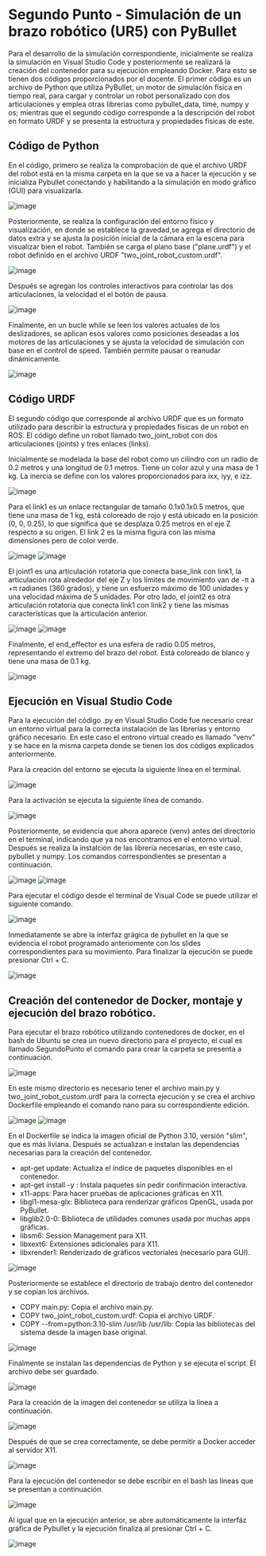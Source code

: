 # **Segundo Punto - Simulación de un brazo robótico (UR5) con PyBullet**
Para el desarrollo de la simulación correspondiente, inicialmente se realiza la simulación en Visual Studio Code y posteriormente se realizará la creación del contenedor para su ejecución empleando Docker. Para esto se tienen dos códigos proporcionados por el docente. El primer código es un archivo de Python que utiliza PyBullet, un motor de simulación física en tiempo real, para cargar y controlar un robot personalizado con dos articulaciones y emplea otras librerias como pybullet_data, time, numpy y os; mientras que el segundo código corresponde a la descripción del robot en formato URDF y se presenta la estructura y propiedades físicas de este.

## Código de Python
En el código, primero se realiza la comprobación de que el archivo URDF del robot está en la misma carpeta en la que se va a hacer la ejecución y se inicializa Pybullet conectando y habilitando a la simulación en modo gráfico (GUI) para visualizarla. 

![image](https://github.com/ThomasFlorez09/Taller-Segundo-Corte/blob/main/images/Imagen1.png)

Posteriormente, se realiza la configuración del entorno físico y visualización, en donde se establece la gravedad,se agrega el directorio de datos extra y se ajusta la posición inicial de la cámara en la escena para visualizar bien el robot. También se carga el plano base ("plane.urdf") y el robot definido en el archivo URDF "two_joint_robot_custom.urdf".

![image](https://github.com/ThomasFlorez09/Taller-Segundo-Corte/blob/main/images/Imagen2.png)

Después se agregan los controles interactivos para controlar las dos articulaciones, la velocidad el el botón de pausa. 

![image](https://github.com/ThomasFlorez09/Taller-Segundo-Corte/blob/main/images/Imagen3.png)

Finalmente, en un bucle while se leen los valores actuales de los deslizadores, se aplican esos valores como posiciones deseadas a los motores de las articulaciones y se ajusta la velocidad de simulación con base en el control de speed. También permite pausar o reanudar dinámicamente.

![image](https://github.com/ThomasFlorez09/Taller-Segundo-Corte/blob/main/images/Imagen4.png)

## Código URDF
El segundo código que corresponde al archivo URDF que es un formato utilizado para describir la estructura y propiedades físicas de un robot en ROS. El código define un robot llamado two_joint_robot con dos articulaciones (joints) y tres enlaces (links).

Inicialmente se modelada la base del robot como un cilindro con un radio de 0.2 metros y una longitud de 0.1 metros. Tiene un color azul y una masa de 1 kg. La inercia se define con los valores proporcionados para ixx, iyy, e izz.

![image](https://github.com/ThomasFlorez09/Taller-Segundo-Corte/blob/main/images/Imagen5.png)

Para el link1 es un enlace rectangular de tamaño 0.1x0.1x0.5 metros, que tiene una masa de 1 kg, está coloreado de rojo y está ubicado en la posición (0, 0, 0.25), lo que significa que se desplaza 0.25 metros en el eje Z respecto a su origen. El link 2 es la misma figura con las misma dimensiones pero de color verde.

![image](https://github.com/ThomasFlorez09/Taller-Segundo-Corte/blob/main/images/Imagen6.png)
![image](https://github.com/ThomasFlorez09/Taller-Segundo-Corte/blob/main/images/Imagen7.png)

El joint1 es una articulación rotatoria que conecta base_link con link1, la articulación rota alrededor del eje Z y los límites de movimiento van de -π a +π radianes (360 grados), y tiene un esfuerzo máximo de 100 unidades y una velocidad máxima de 5 unidades. Por otro lado, el joint2 es otra articulación rotatoria que conecta link1 con link2 y tiene las mismas características que la articulación anterior.

![image](https://github.com/ThomasFlorez09/Taller-Segundo-Corte/blob/main/images/Imagen8.png)
![image](https://github.com/ThomasFlorez09/Taller-Segundo-Corte/blob/main/images/Imagen9.png)

Finalmente, el end_effector es una esfera de radio 0.05 metros, representando el extremo del brazo del robot. Está coloreado de blanco y tiene una masa de 0.1 kg.

![image](https://github.com/ThomasFlorez09/Taller-Segundo-Corte/blob/main/images/Imagen10.png)

## Ejecución en Visual Studio Code

Para la ejecución del código .py en Visual Studio Code fue necesario crear un entorno virtual para la correcta instalación de las librerías y entorno gráfico necesario. En este caso el entrono virtual creado es llamado "venv" y se hace en la misma carpeta donde se tienen los dos códigos explicados anteriormente.

Para la creación del entorno se ejecuta la siguiente línea en el terminal.

![image](https://github.com/ThomasFlorez09/Taller-Segundo-Corte/blob/main/images/Imagen11.png)

Para la activación se ejecuta la siguiente línea de comando.

![image](https://github.com/ThomasFlorez09/Taller-Segundo-Corte/blob/main/images/Imagen12.png)

Posteriormente, se evidencia que ahora aparece (venv) antes del directorio en el terminal, indicando que ya nos encontramos en el entorno virtual. Después se realiza la instalción de las librería necesarias, en este caso, pybullet y numpy. Los comandos correspondientes se presentan a continuación.

![image](https://github.com/ThomasFlorez09/Taller-Segundo-Corte/blob/main/images/Imagen13.png)
![image](https://github.com/ThomasFlorez09/Taller-Segundo-Corte/blob/main/images/Imagen14.png)

Para ejecutar el código desde el terminal de Visual Code se puede utilizar el siguiente comando.

![image](https://github.com/ThomasFlorez09/Taller-Segundo-Corte/blob/main/images/Imagen15.png)

Inmediatamente se abre la interfaz grágica de pybullet en la que se evidencia el robot programado anteriomente con los slides correspondientes para su movimiento. Para finalizar la ejecución se puede presionar Ctrl + C.

![image](https://github.com/ThomasFlorez09/Taller-Segundo-Corte/blob/main/images/Imagen16.png)

## Creación del contenedor de Docker, montaje y ejecución del brazo robótico.
Para ejecutar el brazo robótico utilizando contenedores de docker, en el bash de Ubuntu se crea un nuevo directorio para el proyecto, el cual es llamado SegundoPunto el comando para crear la carpeta se presenta a continuación. 

![image](https://github.com/ThomasFlorez09/Taller-Segundo-Corte/blob/main/images/Imagen17.png)

En este mismo directorio es necesario tener el archivo main.py y two_joint_robot_custom.urdf para la correcta ejecución y se crea el archivo Dockerfile empleando el comando nano para su correspondiente edición.

![image](https://github.com/ThomasFlorez09/Taller-Segundo-Corte/blob/main/images/Imagen18.png)
![image](https://github.com/ThomasFlorez09/Taller-Segundo-Corte/blob/main/images/Imagen19.png)

En el Dockerfile se indica la imagen oficial de Python 3.10, versión "slim", que es más liviana. Después se actualizan e instalan las dependencias necesarias para la creación del contenedor.

- apt-get update: Actualiza el índice de paquetes disponibles en el contenedor.
- apt-get install -y \: Instala paquetes sin pedir confirmación interactiva.
- x11-apps: Para hacer pruebas de aplicaciones gráficas en X11.
- libgl1-mesa-glx: Biblioteca para renderizar gráficos OpenGL, usada por PyBullet.
- libglib2.0-0: Biblioteca de utilidades comunes usada por muchas apps gráficas.
- libsm6: Session Management para X11.
- libxext6: Extensiones adicionales para X11.
- libxrender1: Renderizado de gráficos vectoriales (necesario para GUI).

![image](https://github.com/ThomasFlorez09/Taller-Segundo-Corte/blob/main/images/Imagen20.png)

Posteriormente se establece el directorio de trabajo dentro del contenedor y se copian los archivos.

- COPY main.py: Copia el archivo main.py.
- COPY two_joint_robot_custom.urdf: Copia el archivo URDF.
- COPY --from=python:3.10-slim /usr/lib /usr/lib: Copia las bibliotecas del sistema desde la imagen base original.

![image](https://github.com/ThomasFlorez09/Taller-Segundo-Corte/blob/main/images/Imagen21.png)

Finalmente se instalan las dependencias de Python y se ejecuta el script. El archivo debe ser guardado.

![image](https://github.com/ThomasFlorez09/Taller-Segundo-Corte/blob/main/images/Imagen22.png)

Para la creación de la imagen del contenedor se utiliza la línea a continuación.

![image](https://github.com/ThomasFlorez09/Taller-Segundo-Corte/blob/main/images/Imagen23.png)

Después de que se crea correctamente, se debe permitir a Docker acceder al servidor X11.

![image](https://github.com/ThomasFlorez09/Taller-Segundo-Corte/blob/main/images/Imagen24.png)

Para la ejecución del contenedor se debe escribir en el bash las líneas que se presentan a continuación.

![image](https://github.com/ThomasFlorez09/Taller-Segundo-Corte/blob/main/images/Imagen25.png)

Al igual que en la ejecución anterior, se abre automáticamente la interfáz gráfica de Pybullet y la ejecución finaliza al presionar Ctrl + C.

![image](https://github.com/ThomasFlorez09/Taller-Segundo-Corte/blob/main/images/Imagen26.png)
